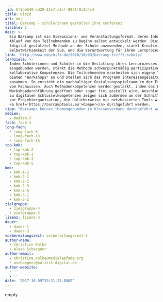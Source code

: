 ```yaml
---
_id: 6f5be540-ad28-11e7-a1cf-8971f8c2d4c4
title: 6lrzd
art: oer
titel: Barcamp - SchülerInnen gestalten ihre Konferenz
visible: 1
desc: >-
  Ein Barcamp ist ein Diskussions- und Veranstaltungsformat, deren Inhalte und
  Ablauf von den Teilnehmenden zu Beginn selbst entwickelt werden. Diese
  (digital gestützte) Methode an der Schule anzuwenden, stärkt Kreativität und
  Selbstwirksamkeit der SuS, und die Verantwortung für ihren Lernprozess.
link: 'http://www.edushift.de/2010/10/03/barcamp-trifft-schule/'
lernziele: >-
  Indem Schülerinnen und Schüler in die Gestaltung ihres Lernprozesses
  eingebunden werden, stärkt die Methode schwerpunktmäßig partizipative und
  kollaborative Kompetenzen. Die Teilnehmenden erarbeiten sich eigene Themen,
  bieten "Workshops" an und stellen sich das Programm interessengeleitet
  zusammen. So entsteht ein nachhaltiger Gestaltungsspielraum in der Erarbeitung
  von Fachwissen. Auch Methodenkompetenzen werden gestärkt, indem das Wie der
  Workshopdurchführung geöffnet oder sogar frei gestellt wird. Anschlussstellen
  zu digitalen Schlüsselkompetenzen zeigen sich außerdem an der Schnittstelle
  zur Projektorganisation, die üblicherweise mit netzbasierten Tools wie
  <a href='https://barcamptools.eu'>Camper</a> durchgeführt werden.
tipp: "Barcamps können themengebunden im Klassenverband durchgeführt werden oder auch als größeres Projekt etwa im Rahmen von Projektwochen unter Einbezug der Schulöffentlichkeit (hier auch generationenübergreifend Eltern - Lehrer - SuS) eingesetzt werden. Elemente können in den regulären Unterricht integriert werden. Inhaltlich eignen sich eher übergreifende Fragen wie die Gestaltung des Lernortes Schule, Mitbestimmung von Jugendlichen im Allgemeinen oder auch aktuelle politische und gesellschaftliche Fragestellungen. Auch wenn das Format daher in erster Linie für den Politik- und SoWi Unterricht passend erscheint, ist es dennoch für nahezu alle Fächer geeignet, in denen die SuS sich selbst Wissen erarbeiten können und Diskussionen und Austausch erwünscht ist.\r\n\r\nDas <a href='http://jbc.medialepfade.de/'>Methodenset JUGEND-BARCAMPS - RESSOURCEN, TEXTE, TOOLS</a> gibt einen praxisorientierten Leitfaden für die Durchführung von der BarCamp-Methode mit Jugendlichen an die Hand."
medien:
  - medien-3
fach: fach-3
long-fach:
  - long-fach-6
  - long-fach-13
  - long-fach-16
top-kmk:
  - top-kmk-2
  - top-kmk-1
  - top-kmk-3
  - top-kmk-5
kmk:
  - kmk-1-2
  - kmk-2-1
  - kmk-2-2
  - kmk-2-3
  - kmk-2-5
  - kmk-3-1
  - kmk-5-2
zielgruppe:
  - zielgruppe-4
  - zielgruppe-5
lizenz: lizenz-3
dauer:
  - dauer-1
  - dauer-3
vorbereitungszeit: vorbereitungszeit-5
author-name:
  - Christine Kolbe
  - Alexa Schaegner
author-email:
  - christine.kolbe@medialepfade.org
  - aschaegner@politik-digital.de
author-website:
  - ''
  - ''
date: '2017-10-09T19:31:23.886Z'
---
```

empty
